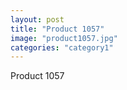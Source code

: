 ```yaml
---
layout: post
title: "Product 1057"
image: "product1057.jpg"
categories: "category1"
---
```

Product 1057
